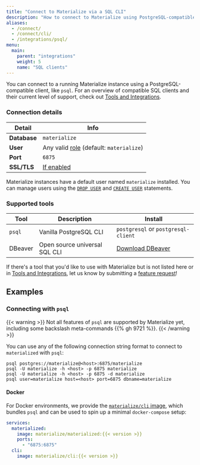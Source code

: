 ```yaml
---
title: "Connect to Materialize via a SQL CLI"
description: "How to connect to Materialize using PostgreSQL-compatible tools"
aliases:
  - /connect/
  - /connect/cli/
  - /integrations/psql/
menu:
  main:
    parent: "integrations"
    weight: 5
    name: "SQL clients"
---
```


You can connect to a running Materialize instance using a PostgreSQL-compatible client, like `psql`. For an overview of compatible SQL clients and their current level of support, check out [Tools and Integrations](/integrations/#sql-clients).

### Connection details

Detail       | Info
-------------|------
**Database** | `materialize`
**User**     | Any valid [role](/sql/create-role) (default: `materialize`)
**Port**     | `6875`
**SSL/TLS**  | [If enabled](/cli/#tls-encryption)

Materialize instances have a default user named `materialize` installed. You can manage users using the [`DROP USER`](/sql/drop-user) and [`CREATE USER`](/sql/create-user) statements.

### Supported tools

Tool     | Description                   | Install
---------|-------------------------------|-----------------------------------
`psql`   | Vanilla PostgreSQL CLI        | `postgresql` or `postgresql-client`
 DBeaver | Open source universal SQL CLI | [Download DBeaver](https://dbeaver.io/download/)

If there's a tool that you'd like to use with Materialize but is not listed here or in [Tools and Integrations](/integrations/#sql-clients), let us know by submitting a [feature request](https://github.com/MaterializeInc/materialize/issues/new?assignees=&labels=A-integration&template=02-feature.yml)!

## Examples

### Connecting with `psql`

{{< warning >}}
Not all features of `psql` are supported by Materialize yet, including some backslash meta-commands {{% gh 9721 %}}.
{{< /warning >}}

You can use any of the following connection string format to connect to `materialized` with `psql`:

```shell
psql postgres://materialize@<host>:6875/materialize
psql -U materialize -h <host> -p 6875 materialize
psql -U materialize -h <host> -p 6875 -d materialize
psql user=materialize host=<host> port=6875 dbname=materialize
```

#### Docker

For Docker environments, we provide the [`materialize/cli` image](https://hub.docker.com/r/materialize/cli), which bundles `psql` and can be used to spin up a minimal `docker-compose` setup:

```yaml
services:
  materialized:
    image: materialize/materialized:{{< version >}}
    ports:
      - "6875:6875"
  cli:
    image: materialize/cli:{{< version >}}
```

